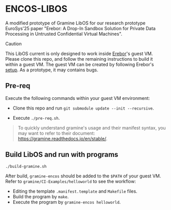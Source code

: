 # ENCOS-LIBOS

A modified prototype of Gramine LibOS for our research prototype EuroSys'25 paper "Erebor: A Drop-In Sandbox Solution for Private Data Processing in Untrusted Confidential Virtual Machines".

> [!CAUTION]
> This LibOS current is only designed to work inside [Erebor](https://github.com/ASTERISC-Release/Erebor)'s guest VM.
> Please clone this repo, and follow the remaining instructions to build it within a guest VM. The guest VM can be created by following Erebor's [setup](https://github.com/ASTERISC-Release/Erebor).
> As a prototype, it may contains bugs.

## Pre-req

Execute the following commands within your guest VM environment:

* Clone this repo and run `git submodule update --init --recursive`.

* Execute `./pre-req.sh`.

> To quickly understand gramine's usage and their manifest syntax, you may want to refer to their document: https://gramine.readthedocs.io/en/stable/.

## Build LibOS and run with programs

```bash
./build-gramine.sh
```

After build, `gramine-encos` should be added to the `$PATH` of your guest VM. Refer to `gramine/CI-Examples/helloworld` to see the workflow:

* Editing the template `.manifest.template` and `Makefile` files.
* Build the program by `make`.
* Execute the program by `gramine-encos helloworld`.
